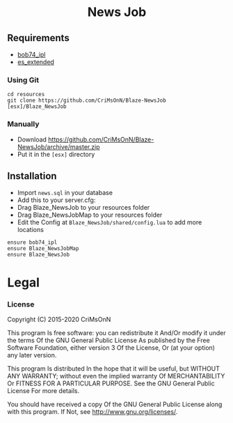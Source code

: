 <h1 style="text-align:center">News Job</h1>

## Requirements
* [bob74_ipl](https://github.com/Bob74/bob74_ipl)
* [es_extended](https://github.com/esx-framework/es_extended)


### Using Git
```
cd resources
git clone https://github.com/CriMsOnN/Blaze-NewsJob [esx]/Blaze_NewsJob
```

### Manually
- Download https://github.com/CriMsOnN/Blaze-NewsJob/archive/master.zip
- Put it in the `[esx]` directory

## Installation
- Import `news.sql` in your database
- Add this to your server.cfg:
- Drag Blaze_NewsJob to your resources folder
- Drag Blaze_NewsJobMap to your resources folder
- Edit the Config at ```Blaze_NewsJob/shared/config.lua``` to add more locations
```
ensure bob74_ipl
ensure Blaze_NewsJobMap
ensure Blaze_NewsJob
```


# Legal
### License

Copyright (C) 2015-2020 CriMsOnN

This program Is free software: you can redistribute it And/Or modify it under the terms Of the GNU General Public License As published by the Free Software Foundation, either version 3 Of the License, Or (at your option) any later version.

This program Is distributed In the hope that it will be useful, but WITHOUT ANY WARRANTY; without even the implied warranty Of MERCHANTABILITY Or FITNESS FOR A PARTICULAR PURPOSE. See the GNU General Public License For more details.

You should have received a copy Of the GNU General Public License along with this program. If Not, see http://www.gnu.org/licenses/.
